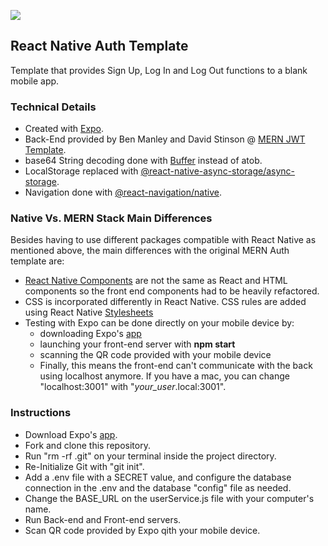 ![](https://i.imgur.com/TJhrGDD.jpg)

## React Native Auth Template

Template that provides Sign Up, Log In and Log Out functions to a blank mobile app.

### Technical Details

- Created with [Expo](https://expo.io/).
- Back-End provided by Ben Manley and David Stinson @ [MERN JWT Template](https://github.com/mongoose-airlines/jwt-auth-template).
- base64 String decoding done with [Buffer](https://www.npmjs.com/package/buffer) instead of atob.
- LocalStorage replaced with [@react-native-async-storage/async-storage](https://github.com/react-native-async-storage/async-storage).
- Navigation done with [@react-navigation/native](https://www.npmjs.com/package/@react-navigation/native).

### Native Vs. MERN Stack Main Differences

Besides having to use different packages compatible with React Native as mentioned above, the main differences with the original MERN Auth template are: 

- [React Native Components](https://reactnative.dev/docs/components-and-apis) are not the same as React and HTML components so the front end components had to be heavily refactored.
- CSS is incorporated differently in React Native. CSS rules are added using React Native [Stylesheets](https://reactnative.dev/docs/stylesheet)
- Testing with Expo can be done directly on your mobile device by:
  - downloading Expo's [app](https://apps.apple.com/app/apple-store/id982107779)
  - launching your front-end server with **npm start**
  - scanning the QR code provided with your mobile device
  - Finally, this means the front-end can't communicate with the back using localhost anymore. If you have a mac, you can change "localhost:3001" with "*your_user*.local:3001".

### Instructions

- Download Expo's [app](https://apps.apple.com/app/apple-store/id982107779).
- Fork and clone this repository.
- Run "rm -rf .git" on your terminal inside the project directory.
- Re-Initialize Git with "git init".
- Add a .env file with a SECRET value, and configure the database connection in the .env and the database "config" file as needed.
- Change the BASE_URL on the userService.js file with your computer's name.
- Run Back-end and Front-end servers.
- Scan QR code provided by Expo qith your mobile device.